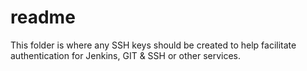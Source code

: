 readme
==================

This folder is where any SSH keys should be created
to help facilitate authentication for Jenkins,
GIT & SSH or other services.
